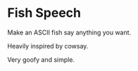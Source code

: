 # Fish Speech

Make an ASCII fish say anything you want.

Heavily inspired by cowsay.

Very goofy and simple.